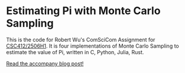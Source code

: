 # Estimating Pi with Monte Carlo Sampling

This is the code for Robert Wu's ComSciCom Assignment for [CSC412/2506H1](https://github.com/ProbabilisticLearning/probabilisticlearning). It is four implementations of Monte Carlo Sampling to estimate the value of Pi, written in C, Python, Julia, Rust.

[Read the accompany blog post!](https://www.cs.toronto.edu/~rupert/posts/random-bits-and-pieces)
